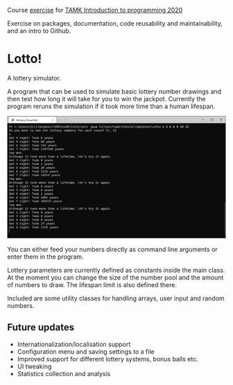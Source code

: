 Course [exercise](https://paper.dropbox.com/doc/Introduction-to-Programming-Exercises-8-Batman-Edition--A93PQ7HuTtbFOVTWp0qQocdzAg-kcP51Ol1o8Qs1l7tDjPZc) for [TAMK Introduction to programming 2020](https://paper.dropbox.com/doc/Introduction-to-Programming-2020--A95PoUsJq1yfRP7CqqRDc1BKAg-en4Efk8wXCvQhQwXbORuV)

Exercise on packages, documentation, code reusability and maintainability, and an intro to Github.

# Lotto!
A lottery simulator.

A program that can be used to simulate basic lottery number drawings and then test how long it will take for you to win the jackpot. Currently the program reruns the simulation if it took more time than a human lifespan.

![Exmaple run](/img/example.png "Example of running the simulation")

You can either feed your numbers directly as command line arguments or enter them in the program.

Lottery parameters are currently defined as constants inside the main class. At the moment you can change the size of the number pool and the amount of numbers to draw. The lifespan limit is also defined there.

Included are some utility classes for handling arrays, user input and random numbers.

## Future updates
* Internationalization/localisation support
* Configuration menu and saving settings to a file
* Improved support for different lottery systems, bonus balls etc.
* UI tweaking
* Statistics collection and analysis
